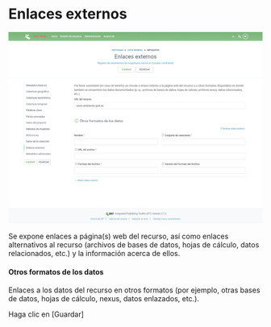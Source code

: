 # Enlaces externos

![](<../../.gitbook/assets/image (3).png>)

Se expone enlaces a página(s) web del recurso, así como enlaces alternativos al recurso (archivos de bases de datos, hojas de cálculo, datos relacionados, etc.) y la información acerca de ellos.&#x20;

#### Otros formatos de los datos&#x20;

Enlaces a los datos del recurso en otros formatos (por ejemplo, otras bases de datos, hojas de cálculo, nexus, datos enlazados, etc.).&#x20;

Haga clic en \[Guardar]
